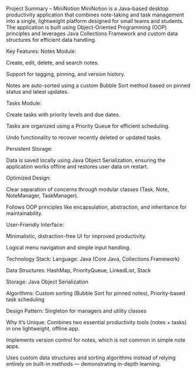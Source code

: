 Project Summary – MiniNotion
MiniNotion is a Java-based desktop productivity application that combines note-taking and task management into a single, lightweight platform designed for small teams and students. The application is built using Object-Oriented Programming (OOP) principles and leverages Java Collections Framework and custom data structures for efficient data handling.

Key Features:
Notes Module:

Create, edit, delete, and search notes.

Support for tagging, pinning, and version history.

Notes are auto-sorted using a custom Bubble Sort method based on pinned status and latest updates.

Tasks Module:

Create tasks with priority levels and due dates.

Tasks are organized using a Priority Queue for efficient scheduling.

Undo functionality to recover recently deleted or updated tasks.

Persistent Storage:

Data is saved locally using Java Object Serialization, ensuring the application works offline and restores user data on restart.

Optimized Design:

Clear separation of concerns through modular classes (Task, Note, NoteManager, TaskManager).

Follows OOP principles like encapsulation, abstraction, and inheritance for maintainability.

User-Friendly Interface:

Minimalistic, distraction-free UI for improved productivity.

Logical menu navigation and simple input handling.

Technology Stack:
Language: Java (Core Java, Collections Framework)

Data Structures: HashMap, PriorityQueue, LinkedList, Stack

Storage: Java Object Serialization

Algorithms: Custom sorting (Bubble Sort for pinned notes), Priority-based task scheduling

Design Pattern: Singleton for managers and utility classes

Why It’s Unique:
Combines two essential productivity tools (notes + tasks) in one lightweight, offline app.

Implements version control for notes, which is not common in simple note apps.

Uses custom data structures and sorting algorithms instead of relying entirely on built-in methods — demonstrating in-depth learning.
